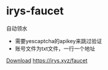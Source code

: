 # irys-faucet
自动领水
- 需要yescaptcha的apikey来跳过验证
- 账号文件为txt文件，一行一个地址

[Download](https://github.com/Confusion-ymc/irys-faucet/releases/download/v1.0/irys_v1.exe)
https://irys.xyz/faucet
